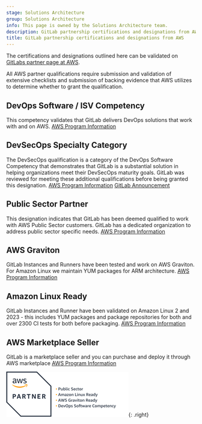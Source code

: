 ```yaml
---
stage: Solutions Architecture
group: Solutions Architecture
info: This page is owned by the Solutions Architecture team.
description: GitLab partnership certifications and designations from AWS.
title: GitLab partnership certifications and designations from AWS
---
```


The certifications and designations outlined here can be validated on [GitLabs partner page at AWS](https://partners.amazonaws.com/partners/001E0000018YWFfIAO/GitLab,%20Inc.).

All AWS partner qualifications require submission and validation of extensive checklists and submission of backing evidence that AWS utilizes to determine whether to grant the qualification.

## DevOps Software / ISV Competency

This competency validates that GitLab delivers DevOps solutions that work with and on AWS. [AWS Program Information](https://aws.amazon.com/devops/partner-solutions/)

## DevSecOps Specialty Category

The DevSecOps qualification is a category of the DevOps Software Competency that demonstrates that GitLab is a substantial solution in helping organizations meet their DevSecOps maturity goals. GitLab was reviewed for meeting these additional qualifications before being granted this designation. [AWS Program Information](https://aws.amazon.com/blogs/apn/aws-devops-competency-expands-to-include-devsecops-category/) [GitLab Announcement](https://about.gitlab.com/blog/2023/09/25/aws-devsecops-competency-partner/)

## Public Sector Partner

This designation indicates that GitLab has been deemed qualified to work with AWS Public Sector customers. GitLab has a dedicated organization to address public sector specific needs. [AWS Program Information](https://aws.amazon.com/partners/programs/public-sector/)

## AWS Graviton

GitLab Instances and Runners have been tested and work on AWS Graviton. For Amazon Linux we maintain YUM packages for ARM architecture. [AWS Program Information](https://aws.amazon.com/ec2/graviton/partners/)

## Amazon Linux Ready

GitLab Instances and Runner have been validated on Amazon Linux 2 and 2023 - this includes YUM packages and package repositories for both and over 2300 CI tests for both before packaging. [AWS Program Information](https://aws.amazon.com/amazon-linux/partners/)

## AWS Marketplace Seller

GitLab is a marketplace seller and you can purchase and deploy it through AWS marketplace [AWS Program Information](https://aws.amazon.com/marketplace/partners/management-tour)

![AWS Partner Designations Logo](img/all-aws-partner-designations_v16_6.png){: .right}
